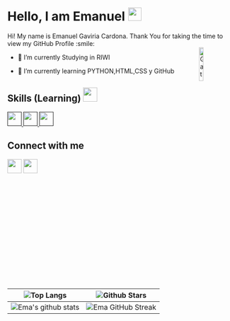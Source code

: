 <h1> Hello, I am Emanuel <img src = "https://raw.githubusercontent.com/MartinHeinz/MartinHeinz/master/wave.gif" width = 30px> </h1>
<p align='center'>
</p>

<div size='20px'> Hi! My name is Emanuel Gaviria Cardona. Thank You for taking the time to view my GitHub Profile :smile: 
</div>

<img width="14%" align="right" alt="Gato" src="https://imgs.search.brave.com/VF1xxg_FjVXyEL0qr6o5PYYJU4WgK48FJU6GFV1zwUA/rs:fit:860:0:0:0/g:ce/aHR0cHM6Ly9pbWdz/LnNlYXJjaC5icmF2/ZS5jb20vMDYtUFVH/eW9KOXZsV1VaNWZS/TGJtNVZyczRsNkRV/c0wwLVpvY1I1ek9J/Yy9yczpmaXQ6NTAw/OjA6MDowL2c6Y2Uv/YUhSMGNITTZMeTlw/YURFdS9jbVZrWW5W/aVlteGxMbTVsL2RD/OXBiV0ZuWlM0eE5E/TXovTmpBNE56a3dM/alUxTlRBdi9jM1Fz/YzIxaGJHd3NOVEEz/L2VEVXdOeTF3WVdR/c05qQXcvZURZd01D/eG1PR1k0WmpndS9h/bkJu"/>

- 🔭 I’m currently Studying in RIWI
  
- 🌱 I’m currently learning PYTHON,HTML,CSS y GitHub

<h2> Skills (Learning) <img src = "https://media2.giphy.com/media/QssGEmpkyEOhBCb7e1/giphy.gif?cid=ecf05e47a0n3gi1bfqntqmob8g9aid1oyj2wr3ds3mg700bl&rid=giphy.gif" width = 32px> </h2>
<a href= > <img width ='32px' src ='https://raw.githubusercontent.com/rahulbanerjee26/githubAboutMeGenerator/main/icons/python.svg'> </a>
<a href= > <img width ='32px' src ='https://raw.githubusercontent.com/rahulbanerjee26/githubAboutMeGenerator/main/icons/css.svg'> </a>
<a href=> <img width ='32px' src ='https://raw.githubusercontent.com/rahulbanerjee26/githubAboutMeGenerator/main/icons/html.svg'> </a>

<h2> Connect with me</h2>
<a href = 'https://www.linkedin.com/in/emanuel-gaviria-aa6b96286/'> <img width = '32px' align= 'center' src="https://raw.githubusercontent.com/rahulbanerjee26/githubAboutMeGenerator/main/icons/linked-in-alt.svg"/></a>
<a href = 'https://github.com/Ema-cr'> <img width = '32px' align= 'center' src="https://raw.githubusercontent.com/rahulbanerjee26/githubAboutMeGenerator/main/icons/github.svg"/></a>
  
<br>
<br>
  <br>
  
| ![Top Langs](https://github-readme-stats.vercel.app/api/top-langs/?username=Ema-cr&theme=tokyonight) | ![Github Stars](https://github-readme-stats.vercel.app/api?username=Ema-cr&show_icons=true&locale=en&count_private=true&hide_rank=true&custom_title=My%20GitHub%20Stats&disable_animations=true&theme=tokyonight) |
| --- | --- |
| ![Ema's github stats](https://github-readme-stats.vercel.app/api?username=Ema-cr&show_icons=true&theme=tokyonight) | ![Ema GitHub Streak](https://github-readme-streak-stats.herokuapp.com/?user=Ema-cr&theme=tokyonight) |


<br>
